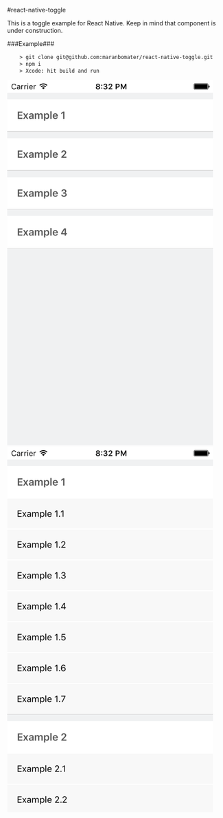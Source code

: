 #react-native-toggle

This is a toggle example for React Native. Keep in mind that component is under construction.

###Example###

```
	> git clone git@github.com:maranbomater/react-native-toggle.git
	> npm i
	> Xcode: hit build and run

```
![Closed](https://github.com/maranbomater/react-native-toggle/blob/master/src/closed.png "Closed list")
![Opened](https://github.com/maranbomater/react-native-toggle/blob/master/src/opened.png "Opened list")
